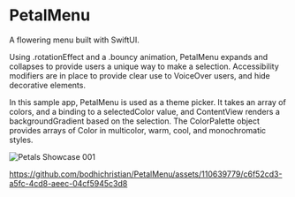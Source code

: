 # PetalMenu
A flowering menu built with SwiftUI. 

Using .rotationEffect and a .bouncy animation, PetalMenu expands and collapses to provide users a unique way to make a selection. Accessibility modifiers are in place to provide clear use to VoiceOver users, and hide decorative elements.

In this sample app, PetalMenu is used as a theme picker. It takes an array of colors, and a binding to a selectedColor value, and ContentView renders a backgroundGradient based on the selection. The ColorPalette object provides arrays of Color in multicolor, warm, cool, and monochromatic styles.

![Petals Showcase 001](https://github.com/bodhichristian/PetalMenu/assets/110639779/542846c3-cf1c-4958-96e1-7554cde218e9)

https://github.com/bodhichristian/PetalMenu/assets/110639779/c6f52cd3-a5fc-4cd8-aeec-04cf5945c3d8

